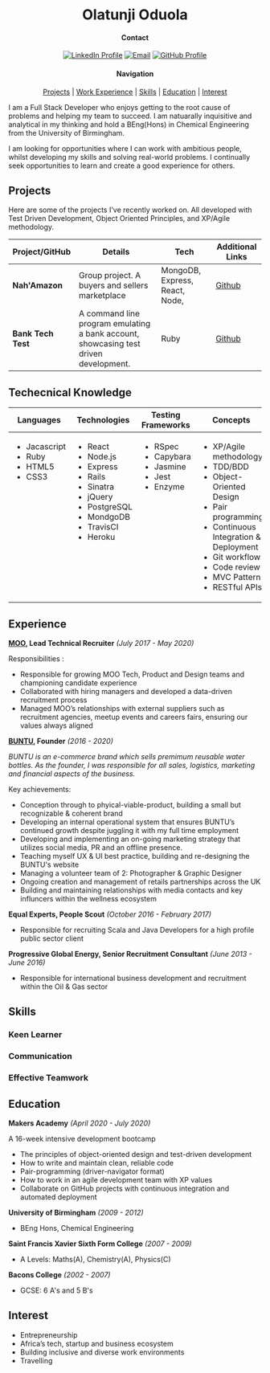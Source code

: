 <h1 align="center" >Olatunji Oduola</h1>


<div align='center'>

#### Contact

[![LinkedIn Profile]](https://www.linkedin.com/in/olatunji-oduola-b8433277/)
[![Email]](mailto:ola.oduola@gmail.com)
[![GitHub Profile]](https://github.com/ooduola)


#### Navigation


[Projects](#projects) | [Work Experience](#experience) | [Skills](#skills) | [Education](#education) | [Interest](#interest)

</div>

<p>I am a Full Stack Developer who enjoys getting to the root cause of problems and helping my team to succeed. I am natuarally inquisitive and analytical in my thinking and hold a BEng(Hons) in Chemical Engineering from the University of Birmingham.

I am looking for opportunities where I can work with ambitious people, whilst developing my skills and solving real-world problems. I continually seek opportunities to learn and create a good experience for others.</p>

## Projects

<p>Here are some of the projects I've recently worked on. All developed with Test Driven Development, Object Oriented Principles, and XP/Agile methodology.</p>

| Project/GitHub     | Details                                                                     | Tech                           | Additional Links |
| ------------------ | --------------------------------------------------------------------------- | ------------------------------ | ---------------- |
| **Nah'Amazon**     | Group project. A buyers and sellers marketplace                             | MongoDB, Express, React, Node, | [Github](https://github.com/ooduola/final_project)|
| **Bank Tech Test** | A command line program emulating a bank account, showcasing test driven development. | Ruby                  | [Github](https://github.com/ooduola/bank_tech_test)|

## Techecnical Knowledge

<table>
  <thead>
    <tr>
      <th>Languages</th>
      <th>Technologies</th>
      <th>Testing Frameworks</th>
      <th>Concepts</th>
      <th>Tools</th>
    </tr>
  </thead>
  <tbody>
    <tr>
      <td style="vertical-align: top">
        <ul>
          <li>Jacascript</li>
          <li>Ruby</li>
          <li>HTML5</li>
          <li>CSS3</li>
        </ul>
      </td>
      <td style="vertical-align: top">
        <ul>
          <li>React</li>
          <li>Node.js</li>
          <li>Express</li>
          <li>Rails</li>
          <li>Sinatra</li>
          <li>jQuery</li>
          <li>PostgreSQL</li>
          <li>MondgoDB</li>
          <li>TravisCI</li>
          <li>Heroku</li>
        </ul>
      </td>
      <td style="vertical-align: top">
        <ul>
          <li>RSpec</li>
          <li>Capybara</li>
          <li>Jasmine</li>
          <li>Jest</li>
          <li>Enzyme</li>
        </ul>
      </td>
      <td style="vertical-align: top">
        <ul>
          <li>XP/Agile methodology</li>
          <li>TDD/BDD</li>
          <li>Object-Oriented Design</li>
          <li>Pair programming</li>
          <li>Continuous Integration & Deployment</li>
          <li>Git workflow</li>
          <li>Code review</li>
          <li>MVC Pattern</li>
          <li>RESTful APIs</li>
        </ul>
      </td>
      <td style="vertical-align: top">
        <ul>
          <li>VSCode</li>
          <li>Git</li>
          <li>OSx</li>
          <li>Postman</li>
        </ul>
      </td>
    </tr>
  </tbody>
</table>

## Experience

**[MOO](www.moo.com), Lead Technical Recruiter**
_(July 2017 - May 2020)_

Responsibilities :

- Responsible for growing MOO Tech, Product and Design teams and championing candidate experience
- Collaborated with hiring managers and developed a data-driven recruitment process
- Managed MOO’s relationships with external suppliers such as recruitment agencies, meetup events and careers fairs, ensuring our values always aligned

**[BUNTU](www.lovebuntu.com), Founder**
_(2016 - 2020)_

_BUNTU is an e-commerce brand which sells premimum reusable water bottles. As the founder, I was responsible for all sales, logistics, marketing and financial aspects of the business._

Key achievements:

- Conception through to phyical-viable-product, building a small but recognizable & coherent brand
- Developing an internal operational system that ensures BUNTU’s continued growth despite juggling it with my full time employment
- Developing and implementing an on-going marketing strategy that utilizes social media, PR and an offline presence.
- Teaching myself UX & UI best practice, building and re-designing the BUNTU's website
- Managing a volunteer team of 2: Photographer & Graphic Designer
- Ongoing creation and management of retails partnerships across the UK
- Building and maintaining relationships with media contacts and key influncers within the wellness ecosystem

**Equal Experts, People Scout**
_(October 2016 - February 2017)_

- Responsible for recruiting Scala and Java Developers for a high profile public sector client

**Progressive Global Energy, Senior Recruitment Consultant**
_(June 2013 - June 2016)_

- Responsible for international business development and recruitment within the Oil & Gas sector

## Skills

### Keen Learner

### Communication

### Effective Teamwork

<h2>Education</h2>

**Makers Academy**
_(April 2020 - July 2020)_

A 16-week intensive development bootcamp

- The principles of object-oriented design and test-driven development
- How to write and maintain clean, reliable code
- Pair-programming (driver-navigator format)
- How to work in an agile development team with XP values
- Collaborate on GitHub projects with continuous integration and automated deployment

**University of Birmingham**
_(2009 - 2012)_ 
- BEng Hons, Chemical Engineering

**Saint Francis Xavier Sixth Form College**
_(2007 - 2009)_ 
- A Levels: Maths(A), Chemistry(A), Physics(C)

**Bacons College**
_(2002 - 2007)_ 
- GCSE: 6 A's and 5 B's

## Interest

- Entrepreneurship
- Africa’s tech, startup and business ecosystem
- Building inclusive and diverse work environments
- Travelling


[linkedin profile]: https://img.shields.io/badge/LinkedIn-%232A6AC7?style=for-the-badge&logo=linkedin
[email]: https://img.shields.io/badge/Email-%23D14836?style=for-the-badge&logo=gmail&logoColor=white
[github profile]: https://img.shields.io/badge/GitHub-%23181717?style=for-the-badge&logo=github&logoColor=white

